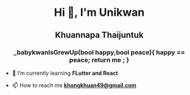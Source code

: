 <h1 align="center">Hi 👋, I'm Unikwan </h1>
<h2 align="center">Khuannapa Thaijuntuk </h2>
<h3 align="center">_babykwanIsGrewUp(bool happy,bool peace){
    happy == peace;
    return me ;
  }</h3>

- 🌱 I’m currently learning **FLutter and React**

- 📫 How to reach me **khongkhuan49@gmail.com**

